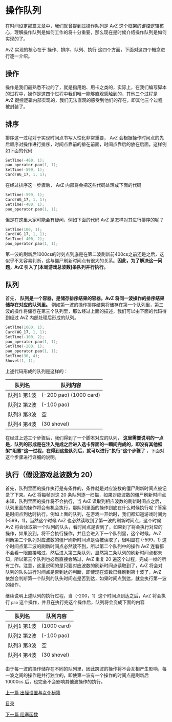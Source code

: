 <!--
 * @Coding: utf-8
 * @Author: vector-wlc
 * @Date: 2021-09-25 19:35:55
 * @Description: 
-->
# 操作队列

在时间设定那篇文章中，我们就曾提到过操作队列是 AvZ 这个框架的键控逻辑核心，理解操作队列是如何工作的将十分重要，那么现在是时候介绍操作队列是如何实现的了。

AvZ 实现的核心在于 操作、排序、队列、执行 这四个方面，下面对这四个概念进行逐一介绍。

## 操作

操作是我们最熟悉不过的了，就是指用炮、用卡之类的，实际上，在我们编写脚本的过程中，操作是这四个过程中我们唯一能够直观感触到的，其他三个过程是 AvZ 键控逻辑内部实现的，我们无法直观的感受到他们的存在，即其他三个过程被封装了。

## 排序
排序这一过程对于实现时间点书写人性化非常重要， AvZ 会根据操作时间点的先后顺序对操作进行排序，时间点靠前的排在前面，时间点靠后的放在后面，这样例如下面的代码
```C++
SetTime(-400, 1);
pao_operator.pao(1, 1);
SetTime(-599, 1);
Card(WG_17, 1, 1);
```

在经过排序这一步骤后， AvZ 内部将会把这些代码处理成下面的代码
```C++
SetTime(-599, 1);
Card(WG_17, 1, 1);
SetTime(-400, 1);
pao_operator.pao(1, 1);
```

但是在这里大家可能会有疑问，例如下面的代码 AvZ 是怎样对其进行排序的呢？
```C++
SetTime(100, 1);
Card(WG_17, 1, 1);
SetTime(-400, 2);
pao_operator.pao(1, 1);
```


第一波的刷新后1000cs的时刻点到底是在第二波刷新前400cs之前还是之后，这似乎不太容易判断，这与僵尸刷新时间点有很大的关系。**因此，为了解决这一问题，AvZ 引入了[本局游戏总波数]条队列并行执行。**

## 队列
首先， **队列是一个容器，是储存排序结果的容器。AvZ 将同一波操作的排序结果储存在对应的队列里。** 例如第一波的操作排序结果将储存在第一个队列里，第三波的操作将储存在第三个队列里，那么经过上面的描述，我们可以由下面的代码得到经过 AvZ 内部处理后形成的队列。
```C++
SetTime(1000, 1);
Card(WG_17, 1, 1);
SetTime(-100, 2);
pao_operator.pao(1, 1);
SetTime(-200, 1);
pao_operator.pao(1, 1);
SetTime(30, 4);
Shovel(1, 1);
```

上述代码形成的队列是这样的：

|队列名|队列内容|
| - | - |
|队列1 第1波 | (-200 pao) (1000 card)|
|队列2 第2波 | (-100 pao)|
|队列3 第3波 |空|
|队列4 第4波 | (30 shovel)|

在经过上述三个步骤后，我们得到了一个脚本对应的队列， **这里需要说明的一点是，队列的形成是在注入完成之后进入选卡界面的一瞬间完成的，即没有其他框架"阻塞"这一过程，在得到这些队列后，就可以进行"执行"这个步骤了** ，下面对这个步骤进行详细的说明。

## 执行（假设游戏总波数为 20）
首先，队列里面的操作执行是有条件的，条件就是对应波数的僵尸刷新时间点被记录了下来。AvZ 将每帧对这 20 条队列逐一扫描，如果对应波数的僵尸刷新时间点未知，队列里面的操作将不会执行，当 AvZ 读取到相应波数的刷新时间点之后，队列里面的操作将会有机会执行，那队列里面的操作到底在什么时候执行呢？答案是时间点到达时执行。例如上面的队列，在游戏一开始时，我们都知道游戏时间为 (-599，1)，当然这个时候 AvZ 也必然读取到了第一波的刷新时间点，这个时候 AvZ 将会读取第一个队列的队头，看时间点是否到了，如果到了将会执行对应的操作，如果没到，将不会执行操作，并且会进入下一个队列里，这个时候，AvZ 判断第二个队列对应波数的僵尸刷新时间点是否被读取了，很明显在 (-599，1) 这个时间点第二波的刷新时间点必然读不到，所以第二个队列中的操作 AvZ 连看都不会看一眼直接略过，然后进入第三条队列，显然第二条队列的刷新时间点都未知，所以第三个队列也必然直接会略过，AvZ 重复 20 遍这个过程，完成一帧的所有工作。注意，这里说明的是只要对应波数的刷新时间点读取到了，AvZ 将会对队列的队头进行时间点是否到达的判断，即使现在波数已经刷到第十波了，AvZ 依然会判断第一个队列的队头时间点是否到达，如果时间点到达，就会执行第一波的操作。

继续说明上述队列的执行过程，当（-200，1）这个时间点到达之后，AvZ 将会执行 `pao` 这个操作，并且在执行完这个操作后，队列将会变成下面的内容

|队列名|队列内容|
| - | - |
|队列1 第1波 | (1000 card)|
|队列2 第2波 | (-100 pao)|
|队列3 第3波 |空|
|队列4 第4波 | (30 shovel)|


由于每一波的操作储存在不同的队列里，因此跨波的操作将不会互相产生影响，每一波之间的操作是并行独立的，即使第一波有一个操作的时间点是刷新后 10000cs 后，也完全不会影响其他波操作的执行。


[上一篇 出怪设置与女仆秘籍](../basic/set_zombie.md)

[目录](../catalogue.md)

[下一篇 阻塞函数](./wait_until.md)